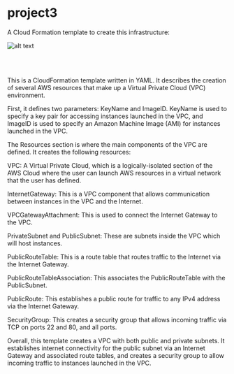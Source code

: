 # project3





A Cloud Formation template to create this infrastructure:

![alt text](https://github.com/otammato/project3_vpc_ec2_as_nat_igw/blob/main/Project3.png?raw=true)

<br><br>


This is a CloudFormation template written in YAML. It describes the creation of several AWS resources that make up a Virtual Private Cloud (VPC) environment.

First, it defines two parameters: KeyName and ImageID. KeyName is used to specify a key pair for accessing instances launched in the VPC, and ImageID is used to specify an Amazon Machine Image (AMI) for instances launched in the VPC.

The Resources section is where the main components of the VPC are defined. It creates the following resources:

VPC: A Virtual Private Cloud, which is a logically-isolated section of the AWS Cloud where the user can launch AWS resources in a virtual network that the user has defined.

InternetGateway: This is a VPC component that allows communication between instances in the VPC and the Internet.

VPCGatewayAttachment: This is used to connect the Internet Gateway to the VPC.

PrivateSubnet and PublicSubnet: These are subnets inside the VPC which will host instances.

PublicRouteTable: This is a route table that routes traffic to the Internet via the Internet Gateway.

PublicRouteTableAssociation: This associates the PublicRouteTable with the PublicSubnet.

PublicRoute: This establishes a public route for traffic to any IPv4 address via the Internet Gateway.

SecurityGroup: This creates a security group that allows incoming traffic via TCP on ports 22 and 80, and all ports.

Overall, this template creates a VPC with both public and private subnets. It establishes internet connectivity for the public subnet via an Internet Gateway and associated route tables, and creates a security group to allow incoming traffic to instances launched in the VPC.
